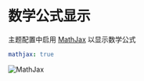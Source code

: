 # 数学公式显示

主题配置中启用 [MathJax](https://www.mathjax.org/) 以显示数学公式

```yaml
mathjax: true
```

![MathJax](/src/mathjax.png)
